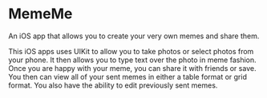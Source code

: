 # MemeMe
An iOS app that allows you to create your very own memes and share them.

This iOS apps uses UIKit to allow you to take photos or select photos from your phone. It then allows you to type text over the photo in meme fashion. Once you are happy with your meme, you can share it with friends or save. You then can view all of your sent memes in either a table format or grid format. You also have the ability to edit previously sent memes.
